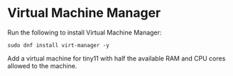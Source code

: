 # Virtual Machine Manager

Run the following to install Virtual Machine Manager:

```
sudo dnf install virt-manager -y
```

Add a virtual machine for tiny11 with half the available RAM and CPU cores allowed to the machine.
